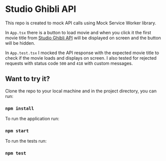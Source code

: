# Studio Ghibli API 

This repo is created to mock API calls using Mock Service Worker library. 

In `App.tsx` there is a button to load movie and when you click it the first movie title from [Studio Ghibli API](https://ghibliapi.herokuapp.com/) will be displayed on screen and the button will be hidden.

In `App.test.tsx` I mocked the API response with the expected movie title to check if the movie loads and displays on screen. I also tested for rejected requests with status code `500` and `418` with custom messages.


## Want to try it?

Clone the repo to your local machine and in the project directory, you can run: 

### `npm install`

To run the application run:

### `npm start`

To run the tests run:

### `npm test`

